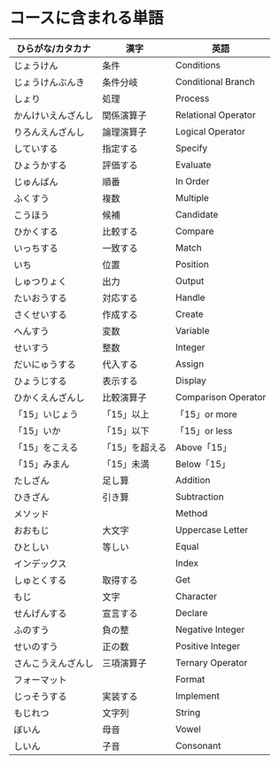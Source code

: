 # コースに含まれる単語

| ひらがな/カタカナ | 漢字 | 英語 |
| --------- | --------- | ------------------- |
| じょうけん　| 条件 | Conditions |
| じょうけんぶんき | 条件分岐 | Conditional Branch |
| しょり | 処理 | Process |
| かんけいえんざんし | 関係演算子 | Relational Operator |
| りろんえんざんし | 論理演算子 | Logical Operator |
| していする | 指定する | Specify |
| ひょうかする | 評価する | Evaluate |
| じゅんばん | 順番 | In Order |
| ふくすう | 複数 | Multiple |
| こうほう | 候補 | Candidate |
| ひかくする | 比較する | Compare |
| いっちする | 一致する | Match |
| いち | 位置 | Position |
| しゅつりょく | 出力 | Output |
| たいおうする | 対応する | Handle |
| さくせいする | 作成する | Create  |
| へんすう | 変数 | Variable |
| せいすう | 整数 | Integer |
| だいにゅうする | 代入する | Assign |
| ひょうじする | 表示する | Display |
| ひかくえんざんし | 比較演算子 | Comparison Operator |
| 「15」いじょう |「15」以上 | 「15」or more |
| 「15」いか |「15」以下 | 「15」or less |
| 「15」をこえる |「15」を超える | Above「15」 |
| 「15」みまん |「15」未満 | Below「15」|
| たしざん | 足し算 | Addition |
| ひきざん | 引き算 | Subtraction |
| メソッド  | | Method |
| おおもじ | 大文字 | Uppercase Letter |
| ひとしい | 等しい | Equal |
| インデックス  | |  Index |
| しゅとくする | 取得する | Get |
| もじ | 文字 | Character |
| せんげんする | 宣言する | Declare |
| ふのすう | 負の整 | Negative Integer |
| せいのすう | 正の数 | Positive Integer |
| さんこうえんざんし | 三項演算子 | Ternary Operator |
| フォーマット | | Format |
| じっそうする | 実装する | Implement |
| もじれつ | 文字列 | String |
| ぼいん | 母音 | Vowel |
| しいん | 子音 | Consonant |

